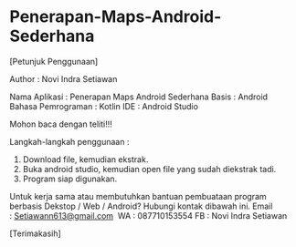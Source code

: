 # Penerapan-Maps-Android-Sederhana

[Petunjuk Penggunaan]

Author : Novi Indra Setiawan

Nama Aplikasi : Penerapan Maps Android Sederhana
Basis : Android 
Bahasa Pemrograman : Kotlin 
IDE : Android Studio

Mohon baca dengan teliti!!!

Langkah-langkah penggunaan :
1. Download file, kemudian ekstrak.
2. Buka android studio, kemudian open file yang sudah diekstrak tadi.
3. Program siap digunakan.

Untuk kerja sama atau membutuhkan bantuan pembuataan program berbasis Dekstop / Web / Android? Hubungi kontak dibawah ini. Email : Setiawann613@gmail.com 
WA : 087710153554 
FB : Novi Indra Setiawan

[Terimakasih]
